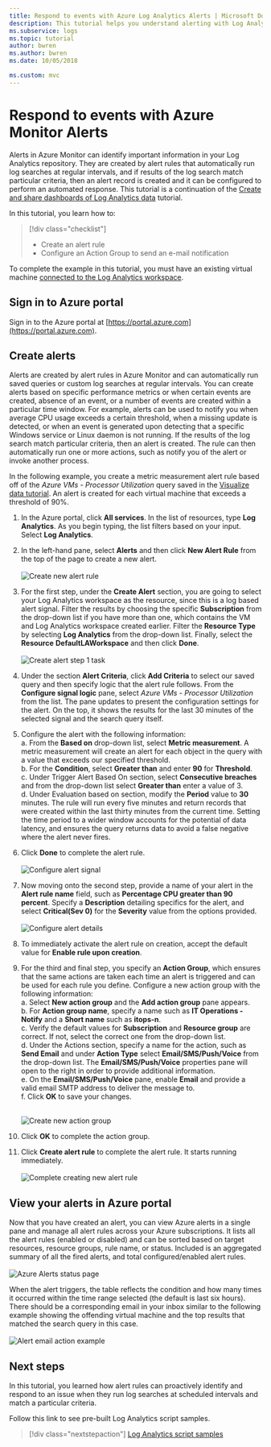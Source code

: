 ```yaml
---
title: Respond to events with Azure Log Analytics Alerts | Microsoft Docs
description: This tutorial helps you understand alerting with Log Analytics to identify important information in your workspace and proactively notify you of issues or invoke actions to attempt to correct them.
ms.subservice: logs
ms.topic: tutorial
author: bwren
ms.author: bwren
ms.date: 10/05/2018

ms.custom: mvc
---
```


# Respond to events with Azure Monitor Alerts
Alerts in Azure Monitor can identify important information in your Log Analytics repository. They are created by alert rules that automatically run log searches at regular intervals, and if results of the log search match particular criteria, then an alert record is created and it can be configured to perform an automated response.  This tutorial is a continuation of the [Create and share dashboards of Log Analytics data](tutorial-logs-dashboards.md) tutorial.   

In this tutorial, you learn how to:

> [!div class="checklist"]
> * Create an alert rule
> * Configure an Action Group to send an e-mail notification

To complete the example in this tutorial, you must have an existing virtual machine [connected to the Log Analytics workspace](learn/quick-collect-azurevm.md).  

## Sign in to Azure portal
Sign in to the Azure portal at [https://portal.azure.com](https://portal.azure.com). 

## Create alerts
Alerts are created by alert rules in Azure Monitor and can automatically run saved queries or custom log searches at regular intervals.  You can create alerts based on specific performance metrics or when certain events are created, absence of an event, or a number of events are created within a particular time window.  For example, alerts can be used to notify you when average CPU usage exceeds a certain threshold, when a missing update is detected, or when an event is generated upon detecting that a specific Windows service or Linux daemon is not running.  If the results of the log search match particular criteria, then an alert is created. The rule can then automatically run one or more actions, such as notify you of the alert or invoke another process. 

In the following example, you create a metric measurement alert rule based off of the *Azure VMs - Processor Utilization* query saved in the [Visualize data tutorial](tutorial-logs-dashboards.md).  An alert is created for each virtual machine that exceeds a threshold of 90%.  

1. In the Azure portal, click **All services**. In the list of resources, type **Log Analytics**. As you begin typing, the list filters based on your input. Select **Log Analytics**.
2. In the left-hand pane, select **Alerts** and then click **New Alert Rule** from the top of the page to create a new alert.<br><br> ![Create new alert rule](./media/tutorial-response/alert-rule-02.png)<br>
3. For the first step, under the **Create Alert** section, you are going to select your Log Analytics workspace as the resource, since this is a log based alert signal.  Filter the results by choosing the specific **Subscription** from the drop-down list if you have more than one, which contains the VM and Log Analytics workspace created earlier.  Filter the **Resource Type** by selecting **Log Analytics** from the drop-down list.  Finally, select the **Resource** **DefaultLAWorkspace** and then click **Done**.<br><br> ![Create alert step 1 task](./media/tutorial-response/alert-rule-03.png)<br>
4. Under the section **Alert Criteria**, click **Add Criteria** to select our saved query and then specify logic that the alert rule follows.  From the **Configure signal logic** pane, select *Azure VMs - Processor Utilization* from the list.  The pane updates to present the configuration settings for the alert.  On the top, it shows the results for the last 30 minutes of the selected signal and the search query itself.  
5. Configure the alert with the following information:  
   a. From the **Based on** drop-down list, select **Metric measurement**.  A metric measurement will create an alert for each object in the query with a value that exceeds our specified threshold.  
   b. For the **Condition**, select **Greater than** and enter **90** for **Threshold**.  
   c. Under Trigger Alert Based On section, select **Consecutive breaches** and from the drop-down list select **Greater than** enter a value of 3.  
   d. Under Evaluation based on section, modify the **Period** value to **30** minutes. The rule will run every five minutes and return records that were created within the last thirty minutes from the current time.  Setting the time period to a wider window accounts for the potential of data latency, and ensures the query returns data to avoid a false negative where the alert never fires.  
6. Click **Done** to complete the alert rule.<br><br> ![Configure alert signal](./media/tutorial-response/alert-signal-logic-02.png)<br> 
7. Now moving onto the second step, provide a name of your alert in the **Alert rule name** field, such as **Percentage CPU greater than 90 percent**.  Specify a **Description** detailing specifics for the alert, and select **Critical(Sev 0)** for the **Severity** value from the options provided.<br><br> ![Configure alert details](./media/tutorial-response/alert-signal-logic-04.png)<br>
8. To immediately activate the alert rule on creation, accept the default value for **Enable rule upon creation**.
9. For the third and final step, you specify an **Action Group**, which ensures that the same actions are taken each time an alert is triggered and can be used for each rule you define.  Configure a new action group with the following information:  
   a. Select **New action group** and the **Add action group** pane appears.  
   b. For **Action group name**, specify a name such as **IT Operations - Notify** and a **Short name** such as **itops-n**.  
   c. Verify the default values for **Subscription** and **Resource group** are correct. If not, select the correct one from the drop-down list.   
   d. Under the Actions section, specify a name for the action, such as **Send Email** and under **Action Type** select **Email/SMS/Push/Voice** from the drop-down list. The **Email/SMS/Push/Voice** properties pane will open to the right in order to provide additional information.  
   e. On the **Email/SMS/Push/Voice** pane, enable **Email** and provide a valid email SMTP address to deliver the message to.  
   f. Click **OK** to save your changes.<br><br> 

    ![Create new action group](./media/tutorial-response/action-group-properties-01.png)

10. Click **OK** to complete the action group. 
11. Click **Create alert rule** to complete the alert rule. It starts running immediately.<br><br> ![Complete creating new alert rule](./media/tutorial-response/alert-rule-01.png)<br> 

## View your alerts in Azure portal
Now that you have created an alert, you can view Azure alerts in a single pane and manage all alert rules across your Azure subscriptions. It lists all the alert rules (enabled or disabled) and can be sorted based on target resources, resource groups, rule name, or status. Included is an aggregated summary of all the fired alerts, and total configured/enabled alert rules.<br><br> ![Azure Alerts status page](./media/tutorial-response/azure-alerts-02.png)  

When the alert triggers, the table reflects the condition and how many times it occurred within the time range selected (the default is last six hours).  There should be a corresponding email in your inbox similar to the following example showing the offending virtual machine and the top results that matched the search query in this case.<br><br> ![Alert email action example](./media/tutorial-response/azure-alert-email-notification-01.png)

## Next steps
In this tutorial, you learned how alert rules can proactively identify and respond to an issue when they run log searches at scheduled intervals and match a particular criteria.

Follow this link to see pre-built Log Analytics script samples.  

> [!div class="nextstepaction"]
> [Log Analytics script samples](../samples/powershell-samples.md)
